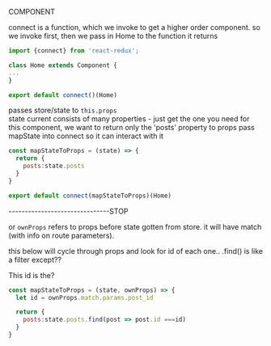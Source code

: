 COMPONENT

connect is a function, which we invoke to get a higher order component.  so we invoke first, then we pass in Home to the function it returns

```javascript
import {connect} from 'react-redux';

class Home extends Component {
...
}

export default connect()(Home)
```

passes store/state to `this.props`  
state current consists of many properties - 
just get the one you need
for this component, we want to return only the 'posts' property to props 
pass mapState into connect so it can interact with it

```javascript
const mapStateToProps = (state) => {
  return {
    posts:state.posts
  }
}

export default connect(mapStateToProps)(Home)
```

-------------------------------STOP

or `ownProps` refers to props before state gotten from store.  it will have match (with info on route parameters).  

this below will cycle through props and look for id of each one.. .find() is like a filter except??

This id is the? 

```javascript
const mapStateToProps = (state, ownProps) => {
  let id = ownProps.match.params.post_id

  return {
    posts:state.posts.find(post => post.id ===id)
  }
}
```

